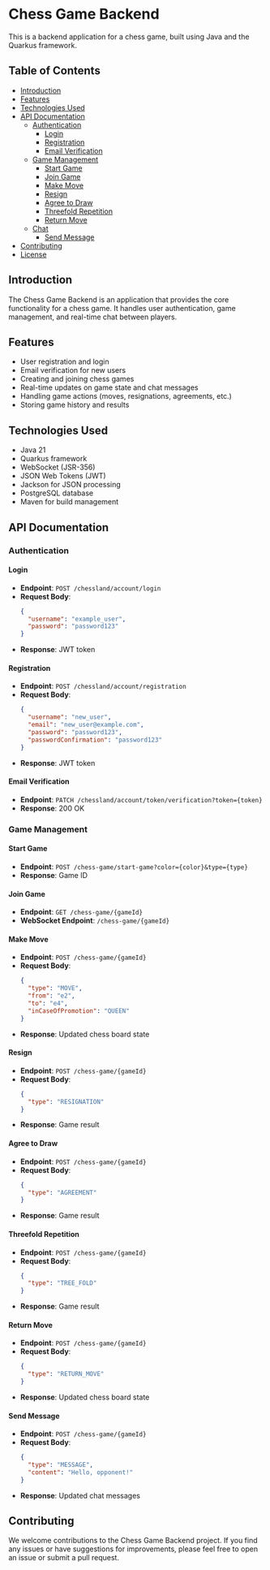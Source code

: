 # Chess Game Backend

This is a backend application for a chess game, built using Java and the Quarkus framework.

## Table of Contents
- [Introduction](#introduction)
- [Features](#features)
- [Technologies Used](#technologies-used)
- [API Documentation](#api-documentation)
    - [Authentication](#authentication)
        - [Login](#login)
        - [Registration](#registration)
        - [Email Verification](#email-verification)
    - [Game Management](#game-management)
        - [Start Game](#start-game)
        - [Join Game](#join-game)
        - [Make Move](#make-move)
        - [Resign](#resign)
        - [Agree to Draw](#agree-to-draw)
        - [Threefold Repetition](#threefold-repetition)
        - [Return Move](#return-move)
    - [Chat](#chat)
        - [Send Message](#send-message)
- [Contributing](#contributing)
- [License](#license)

## Introduction
The Chess Game Backend is an application that provides the core functionality for a chess game. It handles user authentication, game management, and real-time chat between players.

## Features
- User registration and login
- Email verification for new users
- Creating and joining chess games
- Real-time updates on game state and chat messages
- Handling game actions (moves, resignations, agreements, etc.)
- Storing game history and results

## Technologies Used
- Java 21
- Quarkus framework
- WebSocket (JSR-356)
- JSON Web Tokens (JWT)
- Jackson for JSON processing
- PostgreSQL database
- Maven for build management

## API Documentation

### Authentication

#### Login
- **Endpoint**: `POST /chessland/account/login`
- **Request Body**:
  ```json
  {
    "username": "example_user",
    "password": "password123"
  }
  ```
- **Response**: JWT token

#### Registration
- **Endpoint**: `POST /chessland/account/registration`
- **Request Body**:
  ```json
  {
    "username": "new_user",
    "email": "new_user@example.com",
    "password": "password123",
    "passwordConfirmation": "password123"
  }
  ```
- **Response**: JWT token

#### Email Verification
- **Endpoint**: `PATCH /chessland/account/token/verification?token={token}`
- **Response**: 200 OK

### Game Management

#### Start Game
- **Endpoint**: `POST /chess-game/start-game?color={color}&type={type}`
- **Response**: Game ID

#### Join Game
- **Endpoint**: `GET /chess-game/{gameId}`
- **WebSocket Endpoint**: `/chess-game/{gameId}`

#### Make Move
- **Endpoint**: `POST /chess-game/{gameId}`
- **Request Body**:
  ```json
  {
    "type": "MOVE",
    "from": "e2",
    "to": "e4",
    "inCaseOfPromotion": "QUEEN"
  }
  ```
- **Response**: Updated chess board state

#### Resign
- **Endpoint**: `POST /chess-game/{gameId}`
- **Request Body**:
  ```json
  {
    "type": "RESIGNATION"
  }
  ```
- **Response**: Game result

#### Agree to Draw
- **Endpoint**: `POST /chess-game/{gameId}`
- **Request Body**:
  ```json
  {
    "type": "AGREEMENT"
  }
  ```
- **Response**: Game result

#### Threefold Repetition
- **Endpoint**: `POST /chess-game/{gameId}`
- **Request Body**:
  ```json
  {
    "type": "TREE_FOLD"
  }
  ```
- **Response**: Game result

#### Return Move
- **Endpoint**: `POST /chess-game/{gameId}`
- **Request Body**:
  ```json
  {
    "type": "RETURN_MOVE"
  }
  ```
- **Response**: Updated chess board state

#### Send Message
- **Endpoint**: `POST /chess-game/{gameId}`
- **Request Body**:
  ```json
  {
    "type": "MESSAGE",
    "content": "Hello, opponent!"
  }
  ```
- **Response**: Updated chat messages

## Contributing
We welcome contributions to the Chess Game Backend project. If you find any issues or have suggestions for improvements, please feel free to open an issue or submit a pull request.